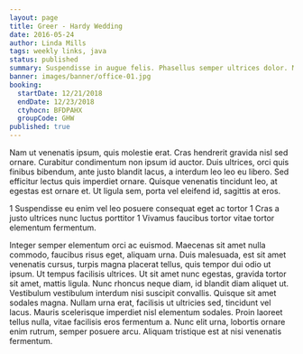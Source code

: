 ```yaml
---
layout: page
title: Greer - Hardy Wedding
date: 2016-05-24
author: Linda Mills
tags: weekly links, java
status: published
summary: Suspendisse in augue felis. Phasellus semper ultrices dolor. Mauris.
banner: images/banner/office-01.jpg
booking:
  startDate: 12/21/2018
  endDate: 12/23/2018
  ctyhocn: BFDPAHX
  groupCode: GHW
published: true
---
```

Nam ut venenatis ipsum, quis molestie erat. Cras hendrerit gravida nisl sed ornare. Curabitur condimentum non ipsum id auctor. Duis ultrices, orci quis finibus bibendum, ante justo blandit lacus, a interdum leo leo eu libero. Sed efficitur lectus quis imperdiet ornare. Quisque venenatis tincidunt leo, at egestas est ornare et. Ut ligula sem, porta vel eleifend id, sagittis at eros.

1 Suspendisse eu enim vel leo posuere consequat eget ac tortor
1 Cras a justo ultrices nunc luctus porttitor
1 Vivamus faucibus tortor vitae tortor elementum fermentum.

Integer semper elementum orci ac euismod. Maecenas sit amet nulla commodo, faucibus risus eget, aliquam urna. Duis malesuada, est sit amet venenatis cursus, turpis magna placerat tellus, quis tempor dui odio ut ipsum. Ut tempus facilisis ultrices. Ut sit amet nunc egestas, gravida tortor sit amet, mattis ligula. Nunc rhoncus neque diam, id blandit diam aliquet ut. Vestibulum vestibulum interdum nisi suscipit convallis. Quisque sit amet sodales magna. Nullam urna erat, facilisis ut ultricies sed, tincidunt vel lacus. Mauris scelerisque imperdiet nisl elementum sodales. Proin laoreet tellus nulla, vitae facilisis eros fermentum a. Nunc elit urna, lobortis ornare enim rutrum, semper posuere arcu. Aliquam tristique est at nisi venenatis fermentum.
